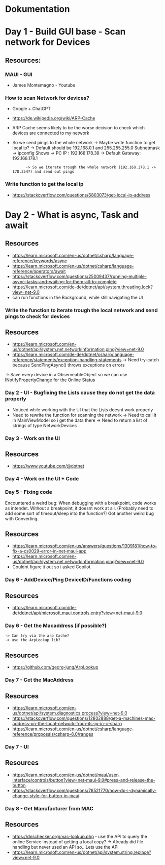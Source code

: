 # Dokumentation

# Day 1 - Build GUI base - Scan network for Devices 
## Resources:

### MAUI - GUI 
- James Montemagno - Youtube

### How to scan Network for devices?

- Google + ChatGPT
- https://de.wikipedia.org/wiki/ARP-Cache 
- ARP Cache seems likely to be the worse decision to check which devices are connected to my network
- So we send pings to the whole network 
		-> Maybe write function to get local ip? 
			-> Default should be 192.168.0.1 and 255.255.255.0 Subnetmask
			-> ipconfig Shows 
					-> PC IP : 192.168.178.39
					-> Default Gateway: 192.168.178.1

			-> So we iterate trough the whole network (192.168.178.1 -> 178.254?) and send out pings

### Write function to get the local ip
- https://stackoverflow.com/questions/6803073/get-local-ip-address 

# Day 2 - What is async, Task and await
## Resources

- https://learn.microsoft.com/en-us/dotnet/csharp/language-reference/keywords/async
- https://learn.microsoft.com/en-us/dotnet/csharp/language-reference/operators/await
- https://stackoverflow.com/questions/25009437/running-multiple-async-tasks-and-waiting-for-them-all-to-complete
- https://learn.microsoft.com/de-de/dotnet/api/system.threading.lock?view=net-9.0
- can run functions in the Background, while still navigating the UI 

### Write the function to iterate trough the local network and send pings to check for devices
## Resources
- https://learn.microsoft.com/en-us/dotnet/api/system.net.networkinformation.ping?view=net-9.0
- https://learn.microsoft.com/de-de/dotnet/csharp/language-reference/statements/exception-handling-statements
	-> Need try-catch because SendPingAsync() throws exceptions on errors

-> Save every device in a ObserveableObject so we can use INotifyPropertyChange for the Online Status
	
### Day 2 - UI - Bugfixing the Lists cause they do not get the data properly

- Noticed while working with the UI that the Lists doesnt work properly 
- Need to rewrite the function for scanning the network
	-> Need to call it in MainViewModel so i get the data there
		-> Need to return a list of strings of type NetworkDevices

### Day 3 - Work on the UI
## Resources
- https://www.youtube.com/@dotnet

### Day 4 - Work on the UI + Code

### Day 5 - Fixing code
Encountered a weird bug: When debugging with a breakpoint, code works as intendet.
Without a breakpoint, it doesnt work at all. (Probably need to add some sort of timeout/sleep into the function?)
Got another weird bug with Converting.
## Resources
- https://learn.microsoft.com/en-us/answers/questions/1309181/how-to-fix-a-cs0029-error-in-net-maui-app
- https://learn.microsoft.com/en-us/dotnet/api/system.net.networkinformation.ping?view=net-9.0
- Couldnt figure it out so i asked Copilot. 

### Day 6 - AddDevice/Ping DeviceID/Functions coding
## Resources
- https://learn.microsoft.com/de-de/dotnet/api/microsoft.maui.controls.entry?view=net-maui-9.0

### Day 6 - Get the Macaddress (if possible?)
	-> Can try via the arp Cache?
	-> use the ArpLookup lib?
## Resources
- https://github.com/georg-jung/ArpLookup

### Day 7 - Get the MacAddress
## Resources
- https://learn.microsoft.com/en-us/dotnet/api/system.diagnostics.process?view=net-9.0
- https://stackoverflow.com/questions/12802888/get-a-machines-mac-address-on-the-local-network-from-its-ip-in-c-sharp
- https://learn.microsoft.com/en-us/dotnet/csharp/language-reference/proposals/csharp-8.0/ranges

### Day 7 - UI
## Resources
- https://learn.microsoft.com/en-us/dotnet/maui/user-interface/controls/button?view=net-maui-9.0#press-and-release-the-button
- https://stackoverflow.com/questions/78521770/how-do-i-dynamically-change-style-for-button-in-maui

### Day 8 - Get Manufacturer from MAC
## Resources
- https://dnschecker.org/mac-lookup.php - use the API to query the online Service instead of getting a local copy?
	-> Already did file handling but never used an API so.. Lets use the API
- https://learn.microsoft.com/en-us/dotnet/api/system.string.replace?view=net-9.0
